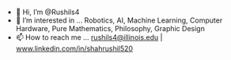 - 👋 Hi, I’m @Rushils4
- 👀 I’m interested in ... Robotics, AI, Machine Learning, Computer Hardware, Pure Mathematics, Philosophy, Graphic Design
- 📫 How to reach me ... rushils4@illinois.edu | www.linkedin.com/in/shahrushil520

<!---
Rushils4/Rushils4 is a ✨ special ✨ repository because its `README.md` (this file) appears on your GitHub profile.
You can click the Preview link to take a look at your changes.
--->
